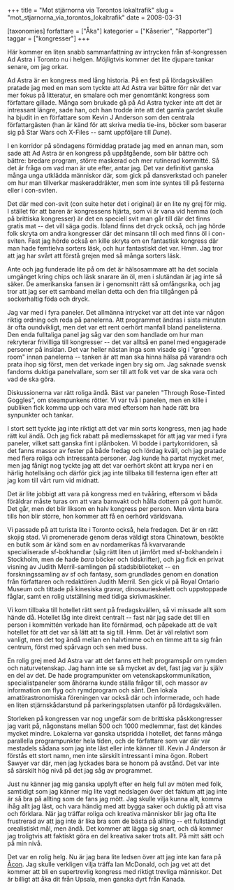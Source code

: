 +++
title = "Mot stjärnorna via Torontos lokaltrafik"
slug = "mot_stjarnorna_via_torontos_lokaltrafik"
date = 2008-03-31

[taxonomies]
forfattare = ["Åka"]
kategorier = ["Kåserier", "Rapporter"]
taggar = ["kongresser"]
+++

Här kommer en liten snabb sammanfattning av intrycken från sf-kongressen Ad Astra i Toronto nu i helgen. Möjligtvis kommer det lite djupare tankar senare, om jag orkar.

Ad Astra är en kongress med lång historia. På en fest på lördagskvällen pratade jag med en man som tyckte att Ad Astra var bättre förr när det var mer fokus på litteratur, en smalare och mer genomtänkt kongress som författare gillade. Många som brukade gå på Ad Astra tycker inte att det är intressant längre, sade han, och han trodde inte att det gamla gardet skulle ha bjudit in en författare som Kevin J Anderson som den centrala författargästen (han är känd för att skriva media tie-ins, böcker som baserar sig på Star Wars och X-Files -- samt uppföljare till <em>Dune</em>).

I en korridor på söndagens förmiddag pratade jag med en annan man, som sade att Ad Astra är en kongress på uppåtgående, som blir bättre och bättre: bredare program, större maskerad och mer rutinerad kommitté. Så det är fråga om vad man är ute efter, antar jag. Det var definitivt ganska många unga utklädda människor där, som gick på dansverkstad och paneler om hur man tillverkar maskeraddräkter, men som inte syntes till på festerna eller i con-sviten.

Det där med con-svit (con suite heter det i original) är en lite ny grej för mig. I stället för att baren är kongressens hjärta, som vi är vana vid hemma (och på brittiska kongresser) är det en speciell svit man går till där det finns gratis mat -- det vill säga godis. Ibland finns det dryck också, och jag hörde folk skryta om andra kongresser där det minsann till och med finns öl i con-sviten. Fast jag hörde också en kille skryta om en fantastisk kongress där man hade femtielva sorters läsk, och hur fantastiskt det var. Hmm. Jag tror att jag har svårt att förstå grejen med så många sorters läsk.

Ante och jag funderade lite på om det är hälsosammare att ha det sociala umgänget kring chips och läsk snarare än öl, men i slutändan är jag inte så säker. De amerikanska fansen är i genomsnitt rätt så omfångsrika, och jag tror att jag ser ett samband mellan detta och den fria tillgången på sockerhaltig föda och dryck.

Jag var med i fyra paneler. Det allmänna intrycket var att det inte var någon riktig ordning och reda på panelerna. Att programmet ändras i sista minuten är ofta oundvikligt, men det var ett rent oerhört manfall bland panelisterna. Den enda fulltaliga panel jag såg var den som handlade om hur man rekryterar frivilliga till kongresser -- det var alltså en panel med engagerade personer på insidan. Det var heller nästan inga som visade sig i "green room" innan panelerna -- tanken är att man ska hinna hälsa på varandra och prata ihop sig först, men det verkade ingen bry sig om. Jag saknade svensk fandoms duktiga panelvallare, som ser till att folk vet var de ska vara och vad de ska göra.

Diskussionerna var rätt roliga ändå. Bäst var panelen "Through Rose-Tinted Goggles", om steampunkens rötter. Vi var två i panelen, men en kille i publiken fick komma upp och vara med eftersom han hade rätt bra synpunkter och tankar.

I stort sett tyckte jag inte riktigt att det var min sorts kongress, men jag hade rätt kul ändå. Och jag fick rabatt på medlemsskapet för att jag var med i fyra paneler, vilket satt ganska fint i plånboken. Vi bodde i partykorridoren, så det fanns massor av fester på både fredag och lördag kväll, och jag pratade med flera roliga och intressanta personer. Jag kunde ha partat mycket mer, men jag fånigt nog tyckte jag att det var oerhört skönt att krypa ner i en härlig hotellsäng och därför gick jag inte tillbaka till festerna igen efter att jag kom till vårt rum vid midnatt.

Det är lite jobbigt att vara på kongress med en tvååring, eftersom vi båda föräldrar måste turas om att vara barnvakt och hålla dottern på gott humör. Det går, men det blir liksom en halv kongress per person. Men vänta bara tills hon blir större, hon kommer att få en oerhörd världsvana.

Vi passade på att turista lite i Toronto också, hela fredagen. Det är en rätt skojig stad. Vi promenerade genom deras väldigt stora Chinatown, besökte en butik som är känd som en av nordamerikas få kvarvarande specialiserade sf-bokhandlar (såg rätt liten ut jämfört med sf-bokhandeln i Stockholm, men de hade <em>bara</em> böcker och tidskrifter), och jag fick en privat visning av Judith Merril-samlingen på stadsbiblioteket -- en forskningssamling av sf och fantasy, som grundlades genom en donation från författaren och redaktören Judith Merril. Sen gick vi på Royal Ontario Museum och tittade på kinesiska gravar, dinosaurieskelett och uppstoppade fåglar, samt en rolig utställning med tidiga skrivmaskiner.

Vi kom tillbaka till hotellet rätt sent på fredagskvällen, så vi missade allt som hände då. Hotellet låg inte direkt centralt -- fast när jag sade det till en person i kommittén verkade han lite förnärmad, och påpekade att de valt hotellet för att det var så lätt att ta sig till. Hmm. Det är väl relativt som vanligt, men det tog ändå mellan en halvtimme och en timme att ta sig från centrum, först med spårvagn och sen med buss.

En rolig grej med Ad Astra var att det fanns ett helt programspår om rymden och naturvetenskap. Jag hann inte se så mycket av det, fast jag var ju själv en del av det. De hade programpunkter om vetenskapskommunikation, specialistpaneler som åhörarna kunde ställa frågor till, och massor av information om flyg och rymdprogram och sånt. Den lokala amatörastronomiska föreningen var också där och informerade, och hade en liten stjärnskådarstund på parkeringsplatsen utanför på lördagskvällen.

Storleken på kongressen var nog ungefär som de brittiska påskkongresser jag varit på, någonstans mellan 500 och 1000 medlemmar, fast det kändes mycket mindre. Lokalerna var ganska utspridda i hotellet, det fanns många parallella programpunkter hela tiden, och de författare som var där var mestadels sådana som jag inte läst eller inte känner till. Kevin J Anderson är förstås ett stort namn, men inte särskilt intressant i mina ögon. Robert Sawyer var där, men jag lyckades bara se honom på avstånd. Det var inte så särskilt hög nivå på det jag såg av programmet.

Just nu känner jag mig ganska upplyft efter en helg full av möten med folk, samtidigt som jag känner mig lite vagt nedslagen över det faktum att jag inte är så bra på allting som de fans jag mött. Jag skulle vilja kunna allt, komma ihåg allt jag läst, och vara händig med att bygga saker och duktig på att visa och förklara. När jag träffar roliga och kreativa människor blir jag ofta lite frustrerad av att jag inte är lika bra som de bästa på allting -- ett fullständigt orealistiskt mål, men ändå. Det kommer att lägga sig snart, och då kommer jag troligtvis att faktiskt göra en del kreativa saker trots allt. På mitt sätt och på min nivå.

Det var en rolig helg. Nu är jag bara lite ledsen över att jag inte kan fara på [Åcon](http://acon2.wordpress.com). Jag skulle verkligen vilja träffa Ian McDonald, och jag vet att det kommer att bli en supertrevlig kongress med riktigt trevliga människor. Det är billigt att åka dit från Upsala, men ganska dyrt från Kanada.
